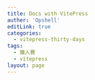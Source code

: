 ```yaml
---
title: Docs with VitePress
auther: 'Opshell'
editLink: true
categories:
  - vitepress-thirty-days
tags:
  - 鐵人賽
  - vitepress
layout: page
---
```




<script setup lang="ts">
    import Resume from '../components/template/resume.vue';

</script>

<Resume />
